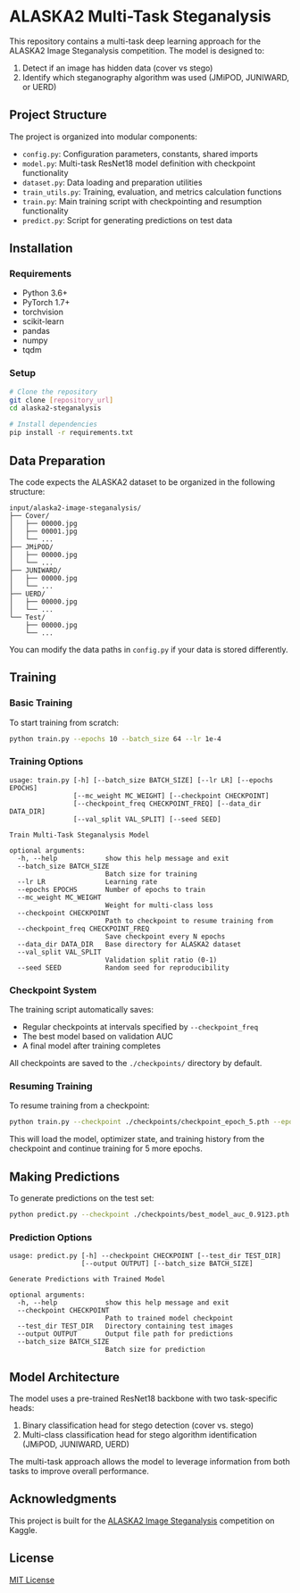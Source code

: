 # ALASKA2 Multi-Task Steganalysis

This repository contains a multi-task deep learning approach for the ALASKA2 Image Steganalysis competition. The model is designed to:

1. Detect if an image has hidden data (cover vs stego)
2. Identify which steganography algorithm was used (JMiPOD, JUNIWARD, or UERD)

## Project Structure

The project is organized into modular components:

- `config.py`: Configuration parameters, constants, shared imports
- `model.py`: Multi-task ResNet18 model definition with checkpoint functionality
- `dataset.py`: Data loading and preparation utilities
- `train_utils.py`: Training, evaluation, and metrics calculation functions
- `train.py`: Main training script with checkpointing and resumption functionality
- `predict.py`: Script for generating predictions on test data

## Installation

### Requirements

- Python 3.6+
- PyTorch 1.7+
- torchvision
- scikit-learn
- pandas
- numpy
- tqdm

### Setup

```bash
# Clone the repository
git clone [repository_url]
cd alaska2-steganalysis

# Install dependencies
pip install -r requirements.txt
```

## Data Preparation

The code expects the ALASKA2 dataset to be organized in the following structure:

```
input/alaska2-image-steganalysis/
├── Cover/
│   ├── 00000.jpg
│   ├── 00001.jpg
│   └── ...
├── JMiPOD/
│   ├── 00000.jpg
│   └── ...
├── JUNIWARD/
│   ├── 00000.jpg
│   └── ...
├── UERD/
│   ├── 00000.jpg
│   └── ...
└── Test/
    ├── 00000.jpg
    └── ...
```

You can modify the data paths in `config.py` if your data is stored differently.

## Training

### Basic Training

To start training from scratch:

```bash
python train.py --epochs 10 --batch_size 64 --lr 1e-4
```

### Training Options

```
usage: train.py [-h] [--batch_size BATCH_SIZE] [--lr LR] [--epochs EPOCHS]
                [--mc_weight MC_WEIGHT] [--checkpoint CHECKPOINT]
                [--checkpoint_freq CHECKPOINT_FREQ] [--data_dir DATA_DIR]
                [--val_split VAL_SPLIT] [--seed SEED]

Train Multi-Task Steganalysis Model

optional arguments:
  -h, --help            show this help message and exit
  --batch_size BATCH_SIZE
                        Batch size for training
  --lr LR               Learning rate
  --epochs EPOCHS       Number of epochs to train
  --mc_weight MC_WEIGHT
                        Weight for multi-class loss
  --checkpoint CHECKPOINT
                        Path to checkpoint to resume training from
  --checkpoint_freq CHECKPOINT_FREQ
                        Save checkpoint every N epochs
  --data_dir DATA_DIR   Base directory for ALASKA2 dataset
  --val_split VAL_SPLIT
                        Validation split ratio (0-1)
  --seed SEED           Random seed for reproducibility
```

### Checkpoint System

The training script automatically saves:
- Regular checkpoints at intervals specified by `--checkpoint_freq`
- The best model based on validation AUC
- A final model after training completes

All checkpoints are saved to the `./checkpoints/` directory by default.

### Resuming Training

To resume training from a checkpoint:

```bash
python train.py --checkpoint ./checkpoints/checkpoint_epoch_5.pth --epochs 5
```

This will load the model, optimizer state, and training history from the checkpoint and continue training for 5 more epochs.

## Making Predictions

To generate predictions on the test set:

```bash
python predict.py --checkpoint ./checkpoints/best_model_auc_0.9123.pth --output submission.csv
```

### Prediction Options

```
usage: predict.py [-h] --checkpoint CHECKPOINT [--test_dir TEST_DIR]
                  [--output OUTPUT] [--batch_size BATCH_SIZE]

Generate Predictions with Trained Model

optional arguments:
  -h, --help            show this help message and exit
  --checkpoint CHECKPOINT
                        Path to trained model checkpoint
  --test_dir TEST_DIR   Directory containing test images
  --output OUTPUT       Output file path for predictions
  --batch_size BATCH_SIZE
                        Batch size for prediction
```

## Model Architecture

The model uses a pre-trained ResNet18 backbone with two task-specific heads:
1. Binary classification head for stego detection (cover vs. stego)
2. Multi-class classification head for stego algorithm identification (JMiPOD, JUNIWARD, UERD)

The multi-task approach allows the model to leverage information from both tasks to improve overall performance.

## Acknowledgments

This project is built for the [ALASKA2 Image Steganalysis](https://www.kaggle.com/c/alaska2-image-steganalysis/) competition on Kaggle.

## License

[MIT License](LICENSE)